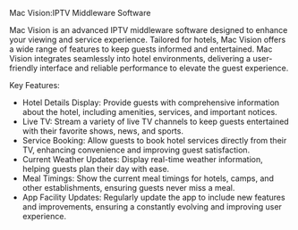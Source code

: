 Mac Vision:IPTV Middleware Software

Mac Vision is an advanced IPTV middleware software designed to enhance your viewing and service experience.
Tailored for hotels, Mac Vision offers a wide range of features to keep guests informed and entertained.
Mac Vision integrates seamlessly into hotel environments, delivering a user-friendly interface and reliable performance to elevate the guest experience.

Key Features:

* Hotel Details Display: Provide guests with comprehensive information about the hotel, including amenities, services, and important notices.
* Live TV: Stream a variety of live TV channels to keep guests entertained with their favorite shows, news, and sports.
* Service Booking: Allow guests to book hotel services directly from their TV, enhancing convenience and improving guest satisfaction.
* Current Weather Updates: Display real-time weather information, helping guests plan their day with ease.
* Meal Timings: Show the current meal timings for hotels, camps, and other establishments, ensuring guests never miss a meal.
* App Facility Updates: Regularly update the app to include new features and improvements, ensuring a constantly evolving and improving user experience.
